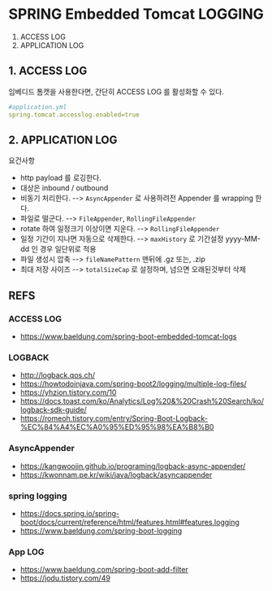 # SPRING Embedded Tomcat LOGGING
1. ACCESS LOG
2. APPLICATION LOG

## 1. ACCESS LOG
임베디드 톰캣을 사용한다면, 간단히 ACCESS LOG 를 활성화할 수 있다.
```yaml
#application.yml
spring.tomcat.accesslog.enabled=true
```

## 2. APPLICATION LOG

요건사항
- http payload 를 로깅한다.
- 대상은 inbound / outbound
- 비동기 처리한다. --> `AsyncAppender` 로 사용하려전 Appender 를 wrapping 한다.
- 파일로 떨군다. --> `FileAppender`, `RollingFileAppender`
- rotate 하여 일정크기 이상이면 지운다. --> `RollingFileAppender`
- 일정 기간이 지나면 자동으로 삭제한다. --> `maxHistory` 로 기간설정 yyyy-MM-dd 인 경우 일단위로 적용 
- 파일 생성시 압축 --> `fileNamePattern` 맨뒤에 .gz 또는, .zip
- 최대 저장 사이즈 --> `totalSizeCap` 로 설정하며, 넘으면 오래된것부터 삭제

## REFS
### ACCESS LOG
- https://www.baeldung.com/spring-boot-embedded-tomcat-logs
### LOGBACK
- http://logback.qos.ch/
- https://howtodoinjava.com/spring-boot2/logging/multiple-log-files/
- https://yhzion.tistory.com/10
- https://docs.toast.com/ko/Analytics/Log%20&%20Crash%20Search/ko/logback-sdk-guide/
- https://romeoh.tistory.com/entry/Spring-Boot-Logback-%EC%84%A4%EC%A0%95%ED%95%98%EA%B8%B0
### AsyncAppender
- https://kangwoojin.github.io/programing/logback-async-appender/
- https://kwonnam.pe.kr/wiki/java/logback/asyncappender
### spring logging
- https://docs.spring.io/spring-boot/docs/current/reference/html/features.html#features.logging
- https://www.baeldung.com/spring-boot-logging
### App LOG
- https://www.baeldung.com/spring-boot-add-filter
- https://jodu.tistory.com/49
